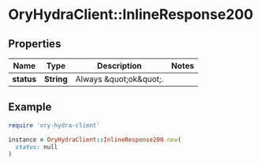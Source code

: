 # OryHydraClient::InlineResponse200

## Properties

| Name | Type | Description | Notes |
| ---- | ---- | ----------- | ----- |
| **status** | **String** | Always \&quot;ok\&quot;. |  |

## Example

```ruby
require 'ory-hydra-client'

instance = OryHydraClient::InlineResponse200.new(
  status: null
)
```


